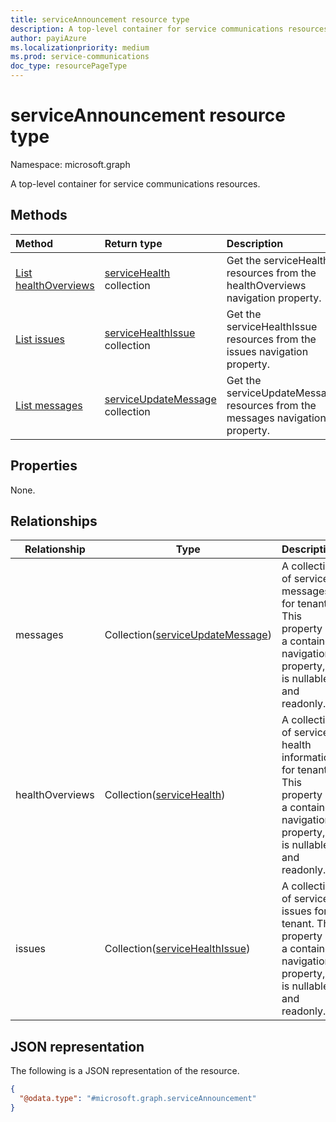 ```yaml
---
title: serviceAnnouncement resource type
description: A top-level container for service communications resources
author: payiAzure
ms.localizationpriority: medium
ms.prod: service-communications
doc_type: resourcePageType
---
```


# serviceAnnouncement resource type

Namespace: microsoft.graph

A top-level container for service communications resources.

## Methods

| Method                                                                     | Return type                                                             | Description                                                                   |
| :------------------------------------------------------------------------- | :---------------------------------------------------------------------- | :---------------------------------------------------------------------------- |
| [List healthOverviews](../api/serviceannouncement-list-healthoverviews.md) | [serviceHealth](../resources/servicehealth.md) collection               | Get the serviceHealth resources from the healthOverviews navigation property. |
| [List issues](../api/serviceannouncement-list-issues.md)                   | [serviceHealthIssue](../resources/servicehealthissue.md) collection     | Get the serviceHealthIssue resources from the issues navigation property.     |
| [List messages](../api/serviceannouncement-list-messages.md)               | [serviceUpdateMessage](../resources/serviceupdatemessage.md) collection | Get the serviceUpdateMessage resources from the messages navigation property. |

## Properties

None.

## Relationships

| Relationship    | Type                                                        | Description                                                                                                                           |
| --------------- | ----------------------------------------------------------- | ------------------------------------------------------------------------------------------------------------------------------------- |
| messages        | Collection([serviceUpdateMessage](serviceupdatemessage.md)) | A collection of service messages for tenant. This property is a contained navigation property, it is nullable and readonly.           |
| healthOverviews | Collection([serviceHealth](servicehealth.md))               | A collection of service health information for tenant. This property is a contained navigation property, it is nullable and readonly. |
| issues          | Collection([serviceHealthIssue](servicehealthissue.md))     | A collection of service issues for tenant. This property is a contained navigation property, it is nullable and readonly.             |

## JSON representation

The following is a JSON representation of the resource.

<!-- {
  "blockType": "resource",
  "keyProperty": "id",
  "@odata.type": "microsoft.graph.serviceAnnouncement",
  "openType": false
}
-->

```json
{
  "@odata.type": "#microsoft.graph.serviceAnnouncement"
}
```
